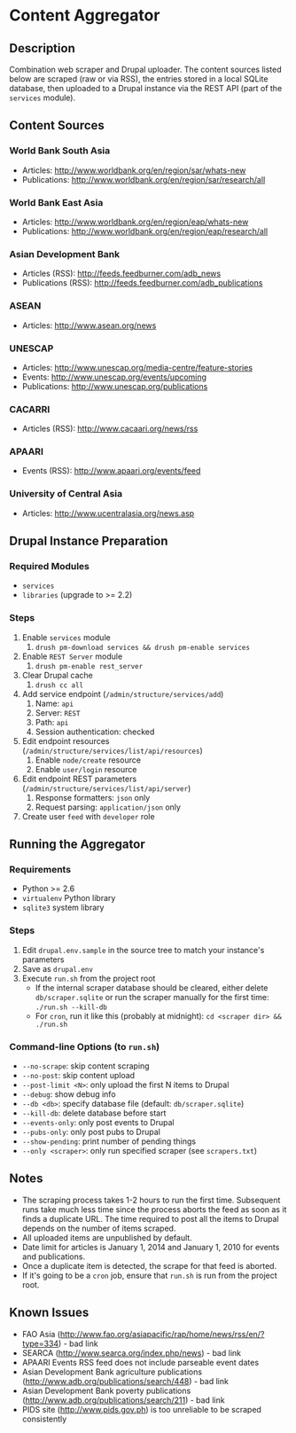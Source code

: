 Content Aggregator
==========================

Description
----
Combination web scraper and Drupal uploader. The content sources listed below are scraped (raw or via RSS), the entries stored in a local SQLite database, then uploaded to a Drupal instance via the REST API (part of the `services` module). 

Content Sources
---------------------
### World Bank South Asia
* Articles: <http://www.worldbank.org/en/region/sar/whats-new>
* Publications: <http://www.worldbank.org/en/region/sar/research/all>

### World Bank East Asia
* Articles: <http://www.worldbank.org/en/region/eap/whats-new>
* Publications: <http://www.worldbank.org/en/region/eap/research/all>

### Asian Development Bank
* Articles (RSS): <http://feeds.feedburner.com/adb_news>
* Publications (RSS): <http://feeds.feedburner.com/adb_publications>

### ASEAN
* Articles: <http://www.asean.org/news>

### UNESCAP
* Articles: <http://www.unescap.org/media-centre/feature-stories>
* Events: <http://www.unescap.org/events/upcoming>
* Publications: <http://www.unescap.org/publications>

### CACARRI
* Articles (RSS): <http://www.cacaari.org/news/rss>

### APAARI
* Events (RSS): <http://www.apaari.org/events/feed>

### University of Central Asia
* Articles: <http://www.ucentralasia.org/news.asp>

Drupal Instance Preparation
---------------------------

### Required Modules
* `services` 
* `libraries` (upgrade to >= 2.2)

### Steps
1. Enable `services` module
    1. `drush pm-download services && drush pm-enable services`
2. Enable `REST Server` module
    1. `drush pm-enable rest_server`
2. Clear Drupal cache
    1. `drush cc all`
3. Add service endpoint (`/admin/structure/services/add`)
    1. Name: `api`
    2. Server: `REST`
    3. Path: `api`
    4. Session authentication: checked
4. Edit endpoint resources (`/admin/structure/services/list/api/resources`)
    1. Enable `node/create` resource
    2. Enable `user/login` resource
5. Edit endpoint REST parameters (`/admin/structure/services/list/api/server`)
    1. Response formatters: `json` only
    2. Request parsing: `application/json` only
6. Create user `feed` with `developer` role

Running the Aggregator
----------------------

### Requirements
* Python >= 2.6
* `virtualenv` Python library
* `sqlite3` system library

### Steps  
1. Edit `drupal.env.sample` in the source tree to match your instance's parameters
2. Save as `drupal.env`
3. Execute `run.sh` from the project root
    * If the internal scraper database should be cleared, either delete `db/scraper.sqlite` or run the scraper manually for the first time: `./run.sh --kill-db`
    * For `cron`, run it like this (probably at midnight): `cd <scraper dir> && ./run.sh`

### Command-line Options (to `run.sh`)
* `--no-scrape`: skip content scraping
* `--no-post`: skip content upload
* `--post-limit <N>`: only upload the first N items to Drupal
* `--debug`: show debug info
* `--db <db>`: specify database file (default: `db/scraper.sqlite`)
* `--kill-db`: delete database before start
* `--events-only`: only post events to Drupal
* `--pubs-only`: only post pubs to Drupal
* `--show-pending`: print number of pending things
* `--only <scraper>`: only run specified scraper (see `scrapers.txt`)

Notes
-----  
* The scraping process takes 1-2 hours to run the first time. Subsequent runs take much less time since the process aborts the feed as soon as it finds a duplicate URL. The time required to post all the items to Drupal depends on the number of items scraped.
* All uploaded items are unpublished by default.
* Date limit for articles is January 1, 2014 and January 1, 2010 for events and publications.
* Once a duplicate item is detected, the scrape for that feed is aborted.
* If it's going to be a `cron` job, ensure that `run.sh` is run from the project root.

Known Issues
----
* FAO Asia (<http://www.fao.org/asiapacific/rap/home/news/rss/en/?type=334>) - bad link
* SEARCA (<http://www.searca.org/index.php/news>) - bad link
* APAARI Events RSS feed does not include parseable event dates
* Asian Development Bank agriculture publications (<http://www.adb.org/publications/search/448>) - bad link
* Asian Development Bank poverty publications (<http://www.adb.org/publications/search/211>) - bad link
* PIDS site (<http://www.pids.gov.ph>) is too unreliable to be scraped consistently
